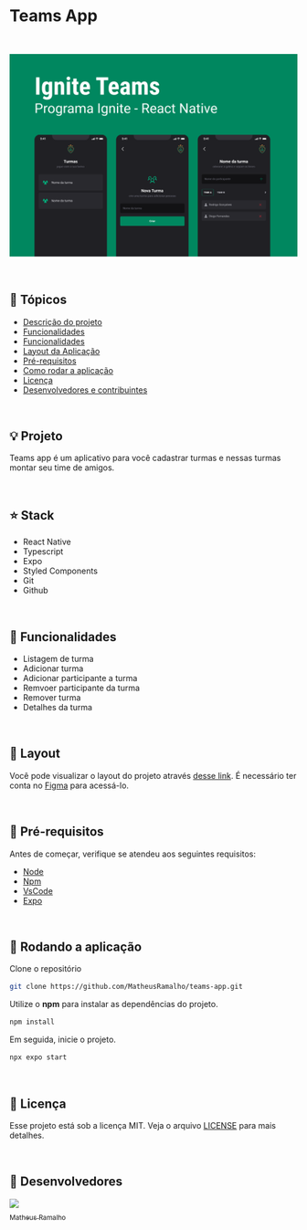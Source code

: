 # Teams App

<br />

![thumbnail](.github/thumbnail.png?style=flat)

<br />


## 📌 Tópicos

- [Descrição do projeto](#-projeto)
- [Funcionalidades](#-stack)
- [Funcionalidades](#-funcionalidades)
- [Layout da Aplicação](#-layout)
- [Pré-requisitos](#-pré-requisitos)
- [Como rodar a aplicação](#-rodando-a-aplicação)
- [Licença](#-licença)
- [Desenvolvedores e contribuintes](#-Desenvolvedores)

<br />

## 💡 Projeto

Teams app é um aplicativo para você cadastrar turmas e nessas turmas montar seu time de amigos.

<br />

## ⭐ Stack

- React Native
- Typescript
- Expo
- Styled Components
- Git
- Github

<br />

## 🧰 Funcionalidades

- Listagem de turma
- Adicionar turma
- Adicionar participante a turma
- Remvoer participante da turma
- Remover turma
- Detalhes da turma

<br />

## 🔖 Layout

Você pode visualizar o layout do projeto através [desse link](https://www.figma.com/community/file/1151864427495057381/ignite-teams). É necessário ter conta no [Figma](http://figma.com/) para acessá-lo.

<br />

## 🛟 Pré-requisitos

Antes de começar, verifique se atendeu aos seguintes requisitos:

- [Node](https://nodejs.org)
- [Npm](https://www.npmjs.com/)
- [VsCode](https://code.visualstudio.com/)
- [Expo](https://play.google.com/store/apps/details?id=host.exp.exponent&pcampaignid=web_share)

<br />

## 🎯 Rodando a aplicação

Clone o repositório

```bash
git clone https://github.com/MatheusRamalho/teams-app.git
```

Utilize o **npm** para instalar as dependências do projeto.

```bash
npm install
```

Em seguida, inicie o projeto.

```bash
npx expo start
```

<br />

## 📝 Licença

Esse projeto está sob a licença MIT. Veja o arquivo [LICENSE](LICENSE.md) para mais detalhes.

<br />

## 🧠 Desenvolvedores

[<img src="https://avatars.githubusercontent.com/u/15633283?v=4" width=80> <br><sub>Matheus Ramalho</sub>](https://github.com/MatheusRamalho)
